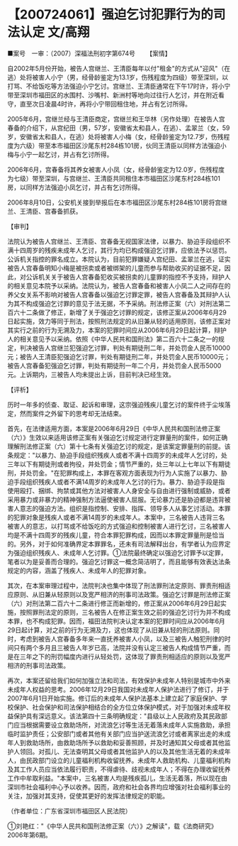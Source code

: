 # 【200724061】强迫乞讨犯罪行为的司法认定 文/高翔

■案号　一审：（2007）深福法刑初字第674号 　　【案情】

自2002年5月份开始，被告人宫继兰、王清臣每年以付"租金"的方式从"迎风"（在逃）处将被害人小宁（男，经骨龄鉴定为13.1岁，伤残程度为四级）带至深圳，以打骂、不给饭吃等方法强迫小宁乞讨。宫继兰、王清臣通常在下午17时许，将小宁带至深圳市福田区的水围村、沙嘴村、新洲村等地向过往行人乞讨，并在附近看守，直至次日凌晨4时许，再将小宁带回租住地，并占有乞讨所得。

2005年6月，宫继兰经与王清臣商定，宫继兰和王华林（另作处理）在被告人宫春备的介绍下，从宫纪田（男，57岁，安徽省太和县人，在逃）、孟翠兰（女，59岁，安徽省太和县人，在逃）处将被害人小梅（女，经骨龄鉴定为12.7岁，伤残程度为六级）带至本市福田区沙尾东村284栋101房，伙同王清臣以同样方法强迫小梅与小宁一起乞讨，并占有乞讨所得。

2006年6月，宫春备将其养女被害人小凤（女，经骨龄鉴定为12.0岁，伤残程度为七级）带至深圳，与宫继兰、王清臣共同租住本市福田区沙尾东村284栋101房，以同样方法强迫小凤乞讨，并占有乞讨所得。

2006年8月10日，公安机关接到举报后在本市福田区沙尾东村284栋101房将宫继兰、王清臣、宫春备抓获。

【审判】

法院认为被告人宫继兰、王清臣、宫春备无视国家法律，以暴力、胁迫手段组织不满十四周岁的残疾未成年人乞讨，其行为均已构成强迫乞讨罪，应依法予以惩罚。公诉机关指控的罪名成立。本院认为，目前犯罪嫌疑人宫纪田、孟翠兰在逃，证实被告人宫春备明知小梅是被拐卖或者被绑架的儿童而参与帮助收买的证据不足，因此，对公诉机关关于被告人宫春备犯收买被拐卖的儿童罪的指控不予支持，辩护人的相关意见本院予以采纳。法院认为，被告人宫春备和被害人小凤二人之间存在的养父女关系不影响对被告人宫春备以强迫乞讨罪定罪，被告人宫春备及其辩护人认为其不构成强迫乞讨罪的意见于法无据，不予采纳。刑法修正案（六）对刑法第二百六十二条做了修正，新增了关于强迫乞讨罪的规定，该修正案从2006年6月29日起实施，效力等同于刑法，按照刑法规定的从旧兼从轻的适用原则，该修正案对其实行之前的行为无溯及力，本案的犯罪时间应从2006年6月29日起计算，辩护人的相关意见予以采纳。依照《中华人民共和国刑法》第二百六十二条之一的规定，判决被告人宫继兰犯强迫乞讨罪，判处有期徒刑二年，并处罚金人民币10000元；被告人王清臣犯强迫乞讨罪，判处有期徒刑二年，并处罚金人民币10000元；被告人宫春备犯强迫乞讨罪，判处有期徒刑一年二个月，并处罚金人民币5000元。上诉期内，三被告人均未提出上诉，目前判决已经生效。

【评析】

历时一年多的侦查、取证、起诉和审理，这宗强迫残疾儿童乞讨的案件终于尘埃落定，然而案件之外留下的思考却无法结束。

首先，在法律适用方面，本案是2006年6月29日《中华人民共和国刑法修正案（六）》生效以来适用该修正案有关强迫乞讨规定进行定罪量刑的案件，如何正确理解刑法修正案（六）第十七条有关强迫乞讨的规定，是该案定罪量刑的前提。该条规定："以暴力、胁迫手段组织残疾人或者不满十四周岁的未成年人乞讨的，处三年以下有期徒刑或者拘役，并处罚金；情节严重的，处三年以上七年以下有期徒刑，并处罚金。"在犯罪构成上，本罪在客观方面表现为行为人实施了以暴力、胁迫手段组织残疾人或者不满14周岁的未成年人乞讨的行为。暴力、胁迫手段是指使用殴打、捆绑、拘禁或其他方法对被害人人身安全与自由进行强制或威胁，或者采用暴力或非暴力的精神强制方法逼使被害人屈服。无论暴力还是胁迫都是违背被害人意志的强迫方法。组织是指控制、安排、指挥、领导多人从事乞讨活动。本罪的犯罪对象是残疾人或者不满14周岁的未成年人。本案中，三名被告人违背三名被害人的意志，以打骂或不给饭吃的方式强迫和控制被害人进行乞讨，三名被害人均是不满十四周岁的残疾儿童，符合本罪犯罪构成，因而以本罪定罪量刑是恰当的。另外，对于如何准确界定本罪罪名，还未有司法解释出台，有学者认为应界定为强迫组织残疾人、未成年人乞讨罪。①法院最终确定以强迫乞讨罪予以定罪，笔者以为是妥善而合理的。强迫乞讨罪这一概念简洁明了，而且能够有效表达法条规定的内容，涵盖了残疾人、未成年人的犯罪对象。

其次，在本案审理过程中，法院判决也集中体现了刑法罪刑法定原则、罪责刑相适应原则、从旧兼从轻原则以及宽严相济的刑事司法政策。强迫乞讨罪是刑法修正案（六）对刑法第二百六十二条进行修正而新增的，修正案从2006年6月29日起实施，按照罪刑法定的原则，三名被告人在修正案生效之前的强迫乞讨行为并不构成本罪，也不构成犯罪。因而，福田法院判决认定本案的犯罪时间应从2006年6月29日起计算，对之前的行为无溯及力，这也体现了从旧兼从轻的刑法原则。同时，考虑到被告人宫春备多年来一直抚养被害人小凤，以及三被告人触犯刑律的时间只有两个多月且三被告人年岁已高，法院并没有认定三被告人构成情节严重，而是在三年之下的刑罚幅度内进行从轻处罚，这体现了罪责刑相适应的原则以及宽严相济的刑事司法政策。

再次，本案还留给我们如何加强立法和司法，有效保护未成年人特别是城市中外来未成年人权益的思考。2006年12月29日我国对未成年人保护法进行了修订，并于2007年6月1日开始实施。修订后的未成年人保护法基本上建立起了家庭保护、学校保护、社会保护和司法保护相结合的全方位立体保护模式，对于加强对未成年权益保护具有深远意义。该法第四十三条明确规定："县级以上人民政府及其民政部门应当根据需要设立救助场所，对流浪乞讨等生活无着落未成年人实施救助，承担临时监护责任；公安部门或者其他有关部门应当护送流浪乞讨或者离家出走的未成年人到救助场所，由救助场所予以救助和妥善照顾，并及时通知其父母或者其他监护人领回。对孤儿、无法查明其父母或者其他监护人的以及其他生活无着的未成年人，由民政部门设立的儿童福利机构收留抚养。未成年人救助机构、儿童福利机构及其工作人员应当依法履行职责，不得虐待、歧视未成年人；不得在办理收留抚养工作中牟取利益。"本案中，三名被害人均是残疾孤儿，生活无着落，所以现在由深圳市社会福利中心予以收养。因而，政府和社会各界均应增强对社会福利事业的关注，加强对其支持，促使其更好的发挥法律规定的职能。

（作者单位：广东省深圳市福田区人民法院）

①刘艳红："《中华人民共和国刑法修正案（六）》之解读"，载《法商研究》2006年第6期。